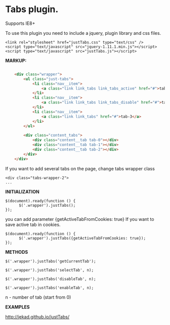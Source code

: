 Tabs plugin.
==============

Supports IE8+

To use this plugin you need to include a jquery, plugin library and css files.


    <link rel="stylesheet" href="justTabs.css" type="text/css" />
    <script type="text/javascript" src="jquery-1.11.1.min.js"></script>
    <script type="text/javascript" src="justTabs.js"></script>

**MARKUP:**

```html

    <div class="wrapper">
        <ul class="just-tabs">
            <li class="nav__item">
                <a class="link link_tabs link_tabs_active" href="#">tab-1</a>
            </li>
            <li class="nav__item">
                <a class="link link_tabs link_tabs_disable" href="#">tab-2</a>
            </li>
            <li class="nav__item">
                <a class="link link_tabs" href="#">tab-3</a>
            </li>
        </ul>
        
        <div class="content_tabs">
            <div class="content__tab tab-0"></div>
            <div class="content__tab tab-1"></div>
            <div class="content__tab tab-2"></div>
        </div>
    </div>
```

If you want to add several tabs on the page, change tabs wrapper class

    <div class="tabs-wrapper-2">
    ...

**INITIALIZATION**

    $(document).ready(function () {
          $('.wrapper').justTabs();
    });

you can add parameter {getActiveTabFromCookies: true} If you want to save active tab in cookies.

    $(document).ready(function () {
          $('.wrapper').justTabs({getActiveTabFromCookies: true});
    });

**METHODS**
    
    $('.wrapper').justTabs('getCurrentTab');
    
    $('.wrapper').justTabs('selectTab', n);

    $('.wrapper').justTabs('disableTab', n);

    $('.wrapper').justTabs('enableTab', n);

n - number of tab (start from 0)

**EXAMPLES**

http://jekad.github.io/justTabs/